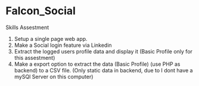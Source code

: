 # Falcon_Social
Skills Assestment

1. Setup a single page web app.
2. Make a Social login feature via Linkedin
3. Extract the logged users profile data and display it (Basic Profile only for this assestment)
4. Make a export option to extract the data (Basic Profile) (use PHP as backend) to a CSV file. (Only static data in backend, due to I dont have a mySQl Server on this computer)

